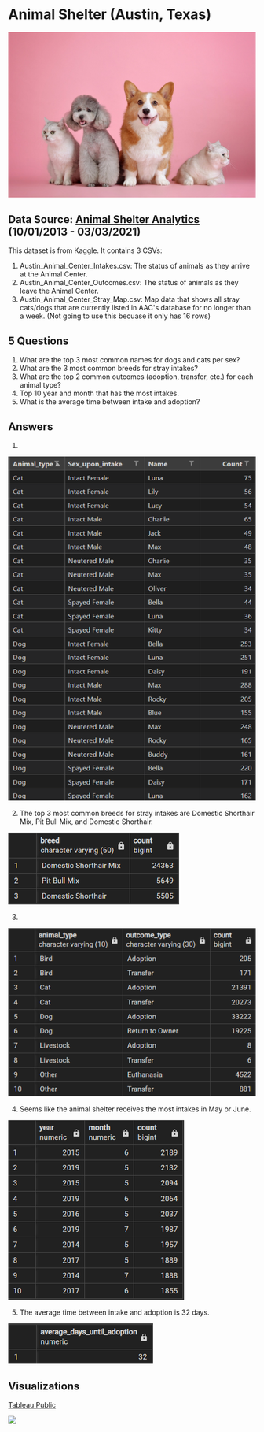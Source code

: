 # Animal Shelter (Austin, Texas)
![](assets/cover.jpg)
## Data Source: [Animal Shelter Analytics](https://www.kaggle.com/datasets/jackdaoud/animal-shelter-analytics?select=Austin_Animal_Center_Intakes.csv) (10/01/2013 - 03/03/2021)

This dataset is from Kaggle. It contains 3 CSVs:
1. Austin_Animal_Center_Intakes.csv: The status of animals as they arrive at the Animal Center.
2. Austin_Animal_Center_Outcomes.csv: The status of animals as they leave the Animal Center.
3. Austin_Animal_Center_Stray_Map.csv: Map data that shows all stray cats/dogs that are currently listed in AAC's database for no longer than a week. (Not going to use this becuase it only has 16 rows)

## 5 Questions
1. What are the top 3 most common names for dogs and cats per sex? 
2. What are the 3 most common breeds for stray intakes?
3. What are the top 2 common outcomes (adoption, transfer, etc.) for each animal type?
4. Top 10 year and month that has the most intakes.
5. What is the average time between intake and adoption?

## Answers
1. 
![](results/Q1.png)

2. The top 3 most common breeds for stray intakes are Domestic Shorthair Mix, Pit Bull Mix, and Domestic Shorthair.

![](results/Q2.png)

3. 

![](results/Q3.png)

4. Seems like the animal shelter receives the most intakes in May or June.

![](results/Q4.png)

5. The average time between intake and adoption is 32 days.

![](results/Q5.png)

## Visualizations
[Tableau Public](https://public.tableau.com/views/AnimalShelter10012013-03032021/MostCommonNamesforCatsandDogsperSex?:language=en-US&publish=yes&:display_count=n&:origin=viz_share_link)

<div class='tableauPlaceholder' id='viz1674501622096' style='position: relative'><noscript><a href='#'><img alt=' ' src='https:&#47;&#47;public.tableau.com&#47;static&#47;images&#47;An&#47;AnimalShelter10012013-03032021&#47;MostCommonNamesforCatsandDogsperSex&#47;1_rss.png' style='border: none' /></a></noscript><object class='tableauViz'  style='display:none;'><param name='host_url' value='https%3A%2F%2Fpublic.tableau.com%2F' /> <param name='embed_code_version' value='3' /> <param name='site_root' value='' /><param name='name' value='AnimalShelter10012013-03032021&#47;MostCommonNamesforCatsandDogsperSex' /><param name='tabs' value='yes' /><param name='toolbar' value='yes' /><param name='static_image' value='https:&#47;&#47;public.tableau.com&#47;static&#47;images&#47;An&#47;AnimalShelter10012013-03032021&#47;MostCommonNamesforCatsandDogsperSex&#47;1.png' /> <param name='animate_transition' value='yes' /><param name='display_static_image' value='yes' /><param name='display_spinner' value='yes' /><param name='display_overlay' value='yes' /><param name='display_count' value='yes' /><param name='language' value='en-US' /><param name='filter' value='publish=yes' /></object></div>
